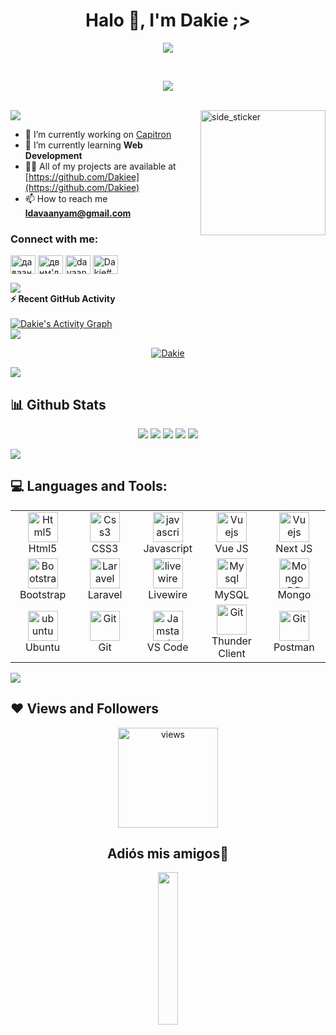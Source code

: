 <h1 align="center">
  Halo 👋, I'm Dakie ;>
</h1>
 

<p align="center">
<img src="https://readme-typing-svg.herokuapp.com?size=26&duration=2500&lines=Software+Junior+Engineer;Backend+Developer;Frameworker+Dude"> 
</p>

</br> 

<p align="center"><img src="https://i.pinimg.com/originals/70/ca/f1/70caf1d4cc2f198979bf3e4a82ec153a.gif"></p>

</br>
<img src="https://user-images.githubusercontent.com/73097560/115834477-dbab4500-a447-11eb-908a-139a6edaec5c.gif">

<img align="right" width=200px height=200px alt="side_sticker" src="https://raw.githubusercontent.com/gist/abhirampai/ce94b0b8345cd969d3cf997578487cdd/raw/b2dc51d4421db9d4a5a17be817e07dc8ad1e3375/hello.gif" />

- 🔭 I’m currently working on [Capitron](https://www.capitronbank.mn/)
- 🌱 I’m currently learning **Web Development**
- 👨‍💻 All of my projects are available at [https://github.com/Dakiee](https://github.com/Dakiee)
- 📫 How to reach me **ldavaanyam@gmail.com**
<h3 align="left">Connect with me:</h3>
<p align="left">
<a href="https://linkedin.com/in/давааням'л" target="blank"><img align="center" src="https://raw.githubusercontent.com/rahuldkjain/github-profile-readme-generator/master/src/images/icons/Social/linked-in-alt.svg" alt="давааням'л" height="30" width="40" /></a>
<a href="https://www.facebook.com/profile.php?id=100022653698470" target="blank"><img align="center" src="https://raw.githubusercontent.com/rahuldkjain/github-profile-readme-generator/master/src/images/icons/Social/facebook.svg" alt="двнм'л" height="30" width="40" /></a>
<a href="https://instagram.com/davaanyamm" target="blank"><img align="center" src="https://raw.githubusercontent.com/rahuldkjain/github-profile-readme-generator/master/src/images/icons/Social/instagram.svg" alt="davaanyamm" height="30" width="40" /></a>
<a href="https://discord.gg/Dakie#0001" target="blank"><img align="center" src="https://raw.githubusercontent.com/rahuldkjain/github-profile-readme-generator/master/src/images/icons/Social/discord.svg" alt="Dakie#0001" height="30" width="40" /></a>
</p>

<img src="https://user-images.githubusercontent.com/73097560/115834477-dbab4500-a447-11eb-908a-139a6edaec5c.gif">


  <summary><b>⚡ Recent GitHub Activity</b></summary>
  <br/>
   <a href="https://github.com/Dakiee"><img alt="Dakie's Activity Graph" src="https://activity-graph.herokuapp.com/graph?username=Dakiee&custom_title=Dakiee's%20Contribution%20Graph&theme=react-dark" /></a>
  <br/>

<img src="https://user-images.githubusercontent.com/73097560/115834477-dbab4500-a447-11eb-908a-139a6edaec5c.gif">

<p align="center"><a href="https://github.com/ryo-ma/github-profile-trophy"><img src="https://github-profile-trophy.vercel.app/?username=Dakiee&theme=radical" alt="Dakie" /></a></p>

<!--
<img src="https://user-images.githubusercontent.com/73097560/115834477-dbab4500-a447-11eb-908a-139a6edaec5c.gif">


<p align='center'>
<img src="https://media.giphy.com/media/WFZvB7VIXBgiz3oDXE/giphy.gif" width="200" height="200" frameBorder="0" class="giphy-embed" allowFullScreen></img></p>
<br>

```php

<?php


class About extends Me
{

    public function getInfo($name , $age)
    {
	echo "my name is " . $name . " and my age is " . $ago ;
    }
    
    
    public function getCurrentWorkplace()
    {
        return [
            'workplace' => [
                'company' => 'freelancer',
                'position' => 'Home'         
            ]
        ];
    }

    public function getKnowledge()
    {
        return [
	    Html::class,
	    Css::class,
            Php::class,
            Javascript::class,
            Laravel::class,
            Bootstrap::class,
        ];
    }

    public function getFutureGoal()
    {
        return 'To contribute to open source.';
    }
}

?>


```
-->


<img src="https://user-images.githubusercontent.com/73097560/115834477-dbab4500-a447-11eb-908a-139a6edaec5c.gif">


 <h2> 📊 Github Stats </h2>
<p align="center">
<img src="http://github-profile-summary-cards.vercel.app/api/cards/profile-details?username=Dakiee&theme=solarized_dark">
<img src="http://github-profile-summary-cards.vercel.app/api/cards/repos-per-language?username=Dakiee&theme=solarized_dark">
<img src="http://github-profile-summary-cards.vercel.app/api/cards/most-commit-language?username=Dakiee&theme=solarized_dark">
<img src="http://github-profile-summary-cards.vercel.app/api/cards/stats?username=Dakiee&theme=solarized_dark">
<img src="http://github-profile-summary-cards.vercel.app/api/cards/productive-time?username=Dakiee&theme=solarized_dark&utcOffset=8">
	
</p>

<img src="https://user-images.githubusercontent.com/73097560/115834477-dbab4500-a447-11eb-908a-139a6edaec5c.gif">


<h2 align="left"> 💻 Languages and Tools:</h2>

<table align="center">
  <tr>
      <td align="center" width="96">
      <a href="#html5">
        <img src="https://seeklogo.com/images/H/html5-without-wordmark-color-logo-14D252D878-seeklogo.com.png" width="48" height="48" alt="Html5" />
      </a>
      <br>Html5
    </td>
    <td align="center" width="96">
      <a href="#css3">
        <img src="https://upload.wikimedia.org/wikipedia/commons/thumb/6/62/CSS3_logo.svg/48px-CSS3_logo.svg.png" width="48" height="48" alt="Css3" />
      </a>
      <br>CSS3
    </td>
     <td align="center" width="96">
      <a href="#js">
        <img src="https://upload.wikimedia.org/wikipedia/commons/thumb/9/99/Unofficial_JavaScript_logo_2.svg/1024px-Unofficial_JavaScript_logo_2.svg.png" width="48" height="48" alt="javascript" />
      </a>
      <br>Javascript
    </td>
     <td align="center" width="96">
      <a href="#vuejs">
        <img src="https://www.vectorlogo.zone/logos/vuejs/vuejs-icon.svg" width="48" height="48" alt="Vuejs" />
      </a>
      <br>Vue JS
    </td>
	  <td align="center" width="96">
      <a href="#nextjs">
        <img src="https://upload.wikimedia.org/wikipedia/commons/thumb/8/8e/Nextjs-logo.svg/1200px-Nextjs-logo.svg.png" width="48" height="48" alt="Vuejs" />
      </a>
      <br>Next JS
    </td>
  </tr>

  <tr>
	  <td align="center" width="96">
      <a href="#bootstrap">
        <img src="https://cdn.worldvectorlogo.com/logos/bootstrap-4.svg" width="48" height="48" alt="Bootstrap" />
      </a>
      <br>Bootstrap
    </td>
      <td align="center" width="96">
      <a href="#laravel">
        <img src="https://cdn.worldvectorlogo.com/logos/laravel-2.svg" width="48" height="48" alt="Laravel" />
      </a>
      <br>Laravel
    </td>
    <td align="center" width="96">
        <a href="#livewire">
            <img src="https://i0.wp.com/laravel-livewire.com/img/twitter.png" width="48" height="48"
                alt="livewire" />
        </a>
        <br>Livewire
    </td>
      <td align="center" width="96">
      <a href="#mysql">
        <img src="https://www.logo.wine/a/logo/MySQL/MySQL-Logo.wine.svg" width="48" height="48" alt="Mysql" />
      </a>
      <br>MySQL
    </td>
	  <td align="center" width="96">
      <a href="#mongodb">
        <img src="https://www.christophermallory.com/wp-content/uploads/2018/01/mongodb.png" width="48" height="48" alt="Mongo DB" />
      </a>
      <br>Mongo
    </td>
  </tr>
   <tr>
      <td align="center" width="96">
      <a href="#ubuntu" >
        <img src="https://seeklogo.com/images/U/ubuntu-logo-8FDEC6A07B-seeklogo.com.png" width="48" height="48" alt="ubuntu" />
      </a>
      <br>Ubuntu
    </td>
      <td align="center" width="96">
      <a href="#git" >
        <img src="https://upload.wikimedia.org/wikipedia/commons/thumb/3/3f/Git_icon.svg/1200px-Git_icon.svg.png" width="48" height="48" alt="Git" />
      </a>
      <br>Git
    </td>
      <td align="center"  width="96">
      <a href="#vscode">
        <img src="https://upload.wikimedia.org/wikipedia/commons/9/9a/Visual_Studio_Code_1.35_icon.svg" width="48" height="48" alt="Jamstack" />
      </a>
      <br>VS Code
    </td>
	   <td align="center" width="96">
      <a href="#thunderclient" >
        <img src="https://rangav.gallerycdn.vsassets.io/extensions/rangav/vscode-thunder-client/1.16.5/1655311298621/Microsoft.VisualStudio.Services.Icons.Default" width="48" height="48" alt="Git" />
      </a>
      <br>Thunder Client
	   </td>
	   <td align="center" width="96">
      <a href="#postman" >
        <img src="https://www.vectorlogo.zone/logos/getpostman/getpostman-icon.svg" width="48" height="48" alt="Git" />
      </a>
      <br>Postman
    </td>
  </tr>
</table>


<img src="https://user-images.githubusercontent.com/73097560/115834477-dbab4500-a447-11eb-908a-139a6edaec5c.gif">

## ❤ Views and Followers

<p align='center'> <img src="https://komarev.com/ghpvc/?username=Dakiee&label=Profile%20views&color=blueviolet&style=plastic" width="160px" alt="views" /> </p>


<h2 align='center'>Adiós mis amigos👋</h2>
<p align="center">
  <img src="https://i.pinimg.com/originals/0c/2a/e9/0c2ae9fb393311e13a11ea8fbbf4dd5b.gif" width="25%" height="auto">
</p>	
 
<br>
